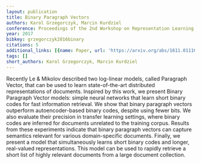 ```yaml
---
layout: publication
title: Binary Paragraph Vectors
authors: Karol Grzegorczyk, Marcin Kurdziel
conference: Proceedings of the 2nd Workshop on Representation Learning for NLP
year: 2017
bibkey: grzegorczyk2016binary
citations: 5
additional_links: [{name: Paper, url: 'https://arxiv.org/abs/1611.01116'}]
tags: []
short_authors: Karol Grzegorczyk, Marcin Kurdziel
---
```

Recently Le & Mikolov described two log-linear models, called Paragraph
Vector, that can be used to learn state-of-the-art distributed representations
of documents. Inspired by this work, we present Binary Paragraph Vector models:
simple neural networks that learn short binary codes for fast information
retrieval. We show that binary paragraph vectors outperform autoencoder-based
binary codes, despite using fewer bits. We also evaluate their precision in
transfer learning settings, where binary codes are inferred for documents
unrelated to the training corpus. Results from these experiments indicate that
binary paragraph vectors can capture semantics relevant for various
domain-specific documents. Finally, we present a model that simultaneously
learns short binary codes and longer, real-valued representations. This model
can be used to rapidly retrieve a short list of highly relevant documents from
a large document collection.